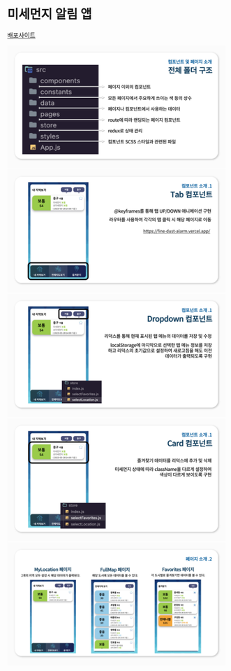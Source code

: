 # 미세먼지 알림 앱

[배포사이트](https://fine-dust-alarm.vercel.app/)

<img src="./md/002.jpg" width="500px">
<img src="./md/003.jpg" width="500px">
<img src="./md/004.jpg" width="500px">
<img src="./md/005.jpg" width="500px">
<img src="./md/006.jpg" width="500px">
